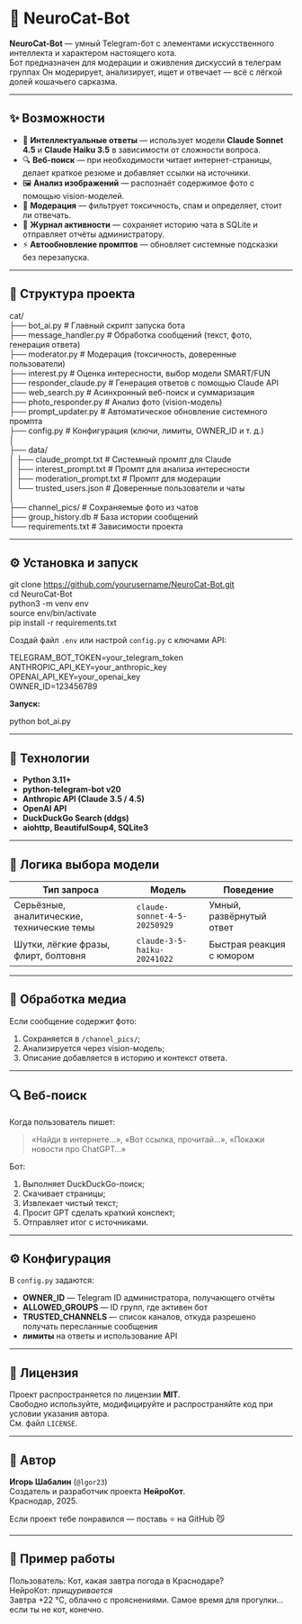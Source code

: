 # 🐾 NeuroCat-Bot

**NeuroCat-Bot** — умный Telegram-бот с элементами искусственного интеллекта и характером настоящего кота.  
Бот предназначен для модерации и оживления дискуссий в телеграм группах
Он модерирует, анализирует, ищет и отвечает — всё с лёгкой долей кошачьего сарказма.

---

## ✨ Возможности

- 🧠 **Интеллектуальные ответы** — использует модели **Claude Sonnet 4.5** и **Claude Haiku 3.5** в зависимости от сложности вопроса.  
- 🔍 **Веб-поиск** — при необходимости читает интернет-страницы, делает краткое резюме и добавляет ссылки на источники.  
- 🖼️ **Анализ изображений** — распознаёт содержимое фото с помощью vision-моделей.  
- 💬 **Модерация** — фильтрует токсичность, спам и определяет, стоит ли отвечать.  
- 🧾 **Журнал активности** — сохраняет историю чата в SQLite и отправляет отчёты администратору.  
- ⚡ **Автообновление промптов** — обновляет системные подсказки без перезапуска.  

---

## 📂 Структура проекта

cat/  
├── bot_ai.py               # Главный скрипт запуска бота  
├── message_handler.py      # Обработка сообщений (текст, фото, генерация ответа)  
├── moderator.py            # Модерация (токсичность, доверенные пользователи)  
├── interest.py             # Оценка интересности, выбор модели SMART/FUN  
├── responder_claude.py     # Генерация ответов с помощью Claude API  
├── web_search.py           # Асинхронный веб-поиск и суммаризация  
├── photo_responder.py      # Анализ фото (vision-модель)  
├── prompt_updater.py       # Автоматическое обновление системного промпта  
├── config.py               # Конфигурация (ключи, лимиты, OWNER_ID и т. д.)  
│  
├── data/  
│   ├── claude_prompt.txt       # Системный промпт для Claude  
│   ├── interest_prompt.txt     # Промпт для анализа интересности  
│   ├── moderation_prompt.txt   # Промпт для модерации  
│   └── trusted_users.json      # Доверенные пользователи и чаты  
│  
├── channel_pics/           # Сохраняемые фото из чатов  
├── group_history.db        # База истории сообщений  
└── requirements.txt        # Зависимости проекта  

---

## ⚙️ Установка и запуск

git clone https://github.com/yourusername/NeuroCat-Bot.git  
cd NeuroCat-Bot  
python3 -m venv env  
source env/bin/activate  
pip install -r requirements.txt  

Создай файл `.env` или настрой `config.py` с ключами API:

TELEGRAM_BOT_TOKEN=your_telegram_token  
ANTHROPIC_API_KEY=your_anthropic_key  
OPENAI_API_KEY=your_openai_key  
OWNER_ID=123456789  

**Запуск:**

python bot_ai.py  

---

## 🧩 Технологии

- **Python 3.11+**  
- **python-telegram-bot v20**  
- **Anthropic API (Claude 3.5 / 4.5)**  
- **OpenAI API**  
- **DuckDuckGo Search (ddgs)**  
- **aiohttp, BeautifulSoup4, SQLite3**

---

## 🧠 Логика выбора модели

| Тип запроса | Модель | Поведение |
|--------------|---------|------------|
| Серьёзные, аналитические, технические темы | `claude-sonnet-4-5-20250929` | Умный, развёрнутый ответ |
| Шутки, лёгкие фразы, флирт, болтовня | `claude-3-5-haiku-20241022` | Быстрая реакция с юмором |

---

## 📸 Обработка медиа

Если сообщение содержит фото:  
1. Сохраняется в `/channel_pics/`;  
2. Анализируется через vision-модель;  
3. Описание добавляется в историю и контекст ответа.  

---

## 🔍 Веб-поиск

Когда пользователь пишет:  
> «Найди в интернете…», «Вот ссылка, прочитай…», «Покажи новости про ChatGPT…»

Бот:  
1. Выполняет DuckDuckGo-поиск;  
2. Скачивает страницы;  
3. Извлекает чистый текст;  
4. Просит GPT сделать краткий конспект;  
5. Отправляет итог с источниками.  

---

## ⚙️ Конфигурация

В `config.py` задаются:  
- **OWNER_ID** — Telegram ID администратора, получающего отчёты  
- **ALLOWED_GROUPS** — ID групп, где активен бот  
- **TRUSTED_CHANNELS** — список каналов, откуда разрешено получать пересланные сообщения  
- **лимиты** на ответы и использование API  

---

## 🧾 Лицензия

Проект распространяется по лицензии **MIT**.  
Свободно используйте, модифицируйте и распространяйте код при условии указания автора.  
См. файл `LICENSE`.

---

## 💬 Автор

**Игорь Шабалин** (`@lgor23`)  
Создатель и разработчик проекта **НейроКот**.  
Краснодар, 2025.  

Если проект тебе понравился — поставь ⭐ на GitHub 😼  

---

## 🐾 Пример работы

Пользователь: Кот, какая завтра погода в Краснодаре?  
НейроКот: *прищуривается*  
Завтра +22 °C, облачно с прояснениями. Самое время для прогулки...  
если ты не кот, конечно.







